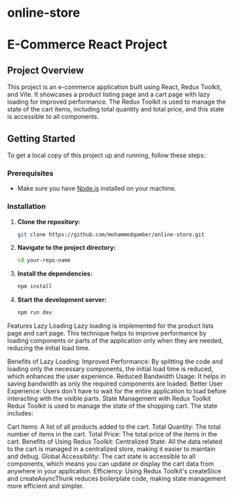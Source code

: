 # online-store
# E-Commerce React Project

## Project Overview

This project is an e-commerce application built using React, Redux Toolkit, and Vite. It showcases a product listing page and a cart page with lazy loading for improved performance. The Redux Toolkit is used to manage the state of the cart items, including total quantity and total price, and this state is accessible to all components.

## Getting Started

To get a local copy of this project up and running, follow these steps:

### Prerequisites

- Make sure you have [Node.js](https://nodejs.org/) installed on your machine.

### Installation

1. **Clone the repository:**

   ```bash
   git clone https://github.com/mohammedqamber/online-store.git
   
2. **Navigate to the project directory:**  

    ```bash
    cd your-repo-name
    
3. **Install the dependencies:**  

    ```bash
    npm install
    
4. **Start the development server:**  

    ```bash
    npm run dev

Features
Lazy Loading
Lazy loading is implemented for the product lists page and cart page. This technique helps to improve performance by loading components or parts of the application only when they are needed, reducing the initial load time.

Benefits of Lazy Loading:
Improved Performance: By splitting the code and loading only the necessary components, the initial load time is reduced, which enhances the user experience.
Reduced Bandwidth Usage: It helps in saving bandwidth as only the required components are loaded.
Better User Experience: Users don't have to wait for the entire application to load before interacting with the visible parts.
State Management with Redux Toolkit
Redux Toolkit is used to manage the state of the shopping cart. The state includes:

Cart Items: A list of all products added to the cart.
Total Quantity: The total number of items in the cart.
Total Price: The total price of the items in the cart.
Benefits of Using Redux Toolkit:
Centralized State: All the data related to the cart is managed in a centralized store, making it easier to maintain and debug.
Global Accessibility: The cart state is accessible to all components, which means you can update or display the cart data from anywhere in your application.
Efficiency: Using Redux Toolkit's createSlice and createAsyncThunk reduces boilerplate code, making state management more efficient and simpler.    
